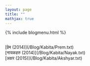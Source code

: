 ```yaml
---
layout: page
title: ""
mathjax: true
---
```


{% include blogmenu.html %}


<br>
[प्रेम (2014)](/Blog/Kabita/Prem.txt)

<br>
[नायकहरु (2014)](/Blog/Kabita/Nayak.txt)

<br>
[अक्षर (2015)](/Blog/Kabita/Akshyar.txt)

